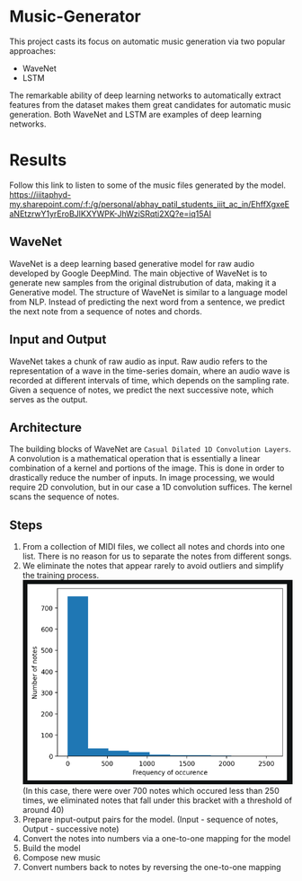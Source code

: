 # Music-Generator
This project casts its focus on automatic music generation via two popular approaches:
* WaveNet
* LSTM


The remarkable ability of deep learning networks to automatically extract features from the dataset makes them great candidates for automatic music generation. Both WaveNet and LSTM are examples of deep learning networks.

# Results
Follow this link to listen to some of the music files generated by the model.  
https://iiitaphyd-my.sharepoint.com/:f:/g/personal/abhay_patil_students_iiit_ac_in/EhffXgxeEaNEtzrwY1yrEroBJlKXYWPK-JhWziSRqti2XQ?e=iq15AI



## WaveNet
WaveNet is a deep learning based generative model for raw audio developed by Google DeepMind. The main objective of WaveNet is to generate new samples from the original distrubution of data, making it a Generative model. The structure of WaveNet is similar to a language model from NLP. Instead of predicting the next word from a sentence, we predict the next note from a sequence of notes and chords.


## Input and Output
WaveNet takes a chunk of raw audio as input. Raw audio refers to the representation of a wave in the time-series domain, where an audio wave is recorded at different intervals of time, which depends on the sampling rate. Given a sequence of notes, we predict the next successive note, which serves as the output.


## Architecture
The building blocks of WaveNet are `Casual Dilated 1D Convolution Layers`. A convolution is a mathematical operation that is essentially a linear combination of a kernel and portions of the image. This is done in order to drastically reduce the number of inputs. In image processing, we would require 2D convolution, but in our case a 1D convolution suffices. The kernel scans the sequence of notes.


## Steps
1. From a collection of MIDI files, we collect all notes and chords into one list. There is no reason for us to separate the notes from different songs.
2. We eliminate the notes that appear rarely to avoid outliers and simplify the training process.
!["frequency"](./images/frequency.png)<br>
(In this case, there were over 700 notes which occured less than 250 times, we eliminated notes that fall under this bracket with a threshold of around 40)
3. Prepare input-output pairs for the model. (Input - sequence of notes, Output - successive note)
4. Convert the notes into numbers via a one-to-one mapping for the model
5. Build the model
6. Compose new music
7. Convert numbers back to notes by reversing the one-to-one mapping